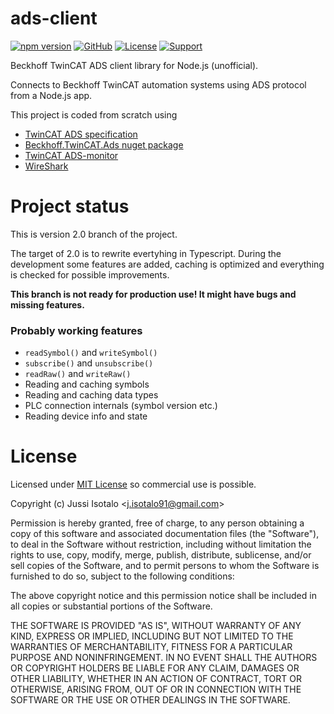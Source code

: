 # ads-client


[![npm version](https://img.shields.io/npm/v/ads-client)](https://www.npmjs.org/package/ads-client) 
[![GitHub](https://img.shields.io/badge/View%20on-GitHub-brightgreen)](https://github.com/jisotalo/ads-client)
[![License](https://img.shields.io/github/license/jisotalo/ads-client)](https://choosealicense.com/licenses/mit/)
[![Support](https://img.shields.io/badge/Support_with-PayPal-yellow)](https://www.paypal.com/donate/?business=KUWBXXCVGZZME&no_recurring=0&currency_code=EUR)

Beckhoff TwinCAT ADS client library for Node.js (unofficial). 

Connects to Beckhoff TwinCAT automation systems using ADS protocol from a Node.js app.

This project is coded from scratch using
* [TwinCAT ADS specification](https://infosys.beckhoff.com/content/1033/tc3_ads_intro/116157835.html?id=124964102706356243)
* [Beckhoff.TwinCAT.Ads nuget package](https://www.nuget.org/packages/Beckhoff.TwinCAT.Ads/)
* [TwinCAT ADS-monitor](https://www.beckhoff.com/en-en/products/automation/twincat/tfxxxx-twincat-3-functions/tf6xxx-tc3-connectivity/tf6010.html)
* [WireShark](https://www.wireshark.org/)

# Project status
This is version 2.0 branch of the project. 

The target of 2.0 is to rewrite evertyhing in Typescript. During the development some features are added, caching is optimized and everything is checked for possible improvements.

**This branch is not ready for production use! It might have bugs and missing features.**

### Probably working features
- `readSymbol()` and `writeSymbol()`
- `subscribe()` and `unsubscribe()`
- `readRaw()` and `writeRaw()`
- Reading and caching symbols
- Reading and caching data types
- PLC connection internals (symbol version etc.)
- Reading device info and state
# License

Licensed under [MIT License](http://www.opensource.org/licenses/MIT) so commercial use is possible.


Copyright (c) Jussi Isotalo <<j.isotalo91@gmail.com>>

Permission is hereby granted, free of charge, to any person obtaining a copy
of this software and associated documentation files (the "Software"), to deal
in the Software without restriction, including without limitation the rights
to use, copy, modify, merge, publish, distribute, sublicense, and/or sell
copies of the Software, and to permit persons to whom the Software is
furnished to do so, subject to the following conditions:

The above copyright notice and this permission notice shall be included in all
copies or substantial portions of the Software.

THE SOFTWARE IS PROVIDED "AS IS", WITHOUT WARRANTY OF ANY KIND, EXPRESS OR
IMPLIED, INCLUDING BUT NOT LIMITED TO THE WARRANTIES OF MERCHANTABILITY,
FITNESS FOR A PARTICULAR PURPOSE AND NONINFRINGEMENT. IN NO EVENT SHALL THE
AUTHORS OR COPYRIGHT HOLDERS BE LIABLE FOR ANY CLAIM, DAMAGES OR OTHER
LIABILITY, WHETHER IN AN ACTION OF CONTRACT, TORT OR OTHERWISE, ARISING FROM,
OUT OF OR IN CONNECTION WITH THE SOFTWARE OR THE USE OR OTHER DEALINGS IN THE
SOFTWARE.
